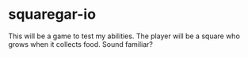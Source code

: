 # squaregar-io
This will be a game to test my abilities. The player will be a square who grows when it collects food. Sound familiar?
